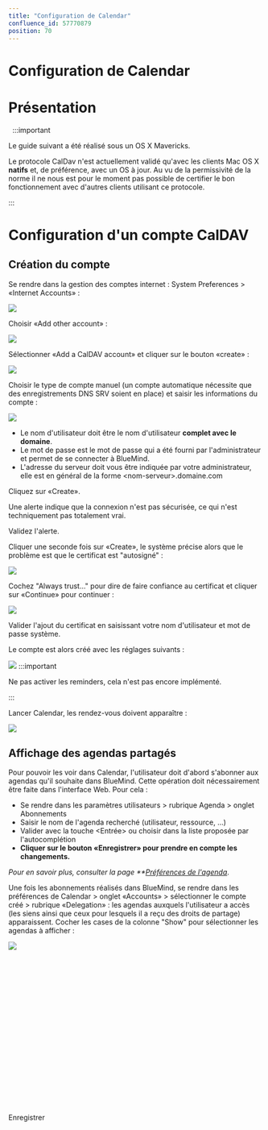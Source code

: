```yaml
---
title: "Configuration de Calendar"
confluence_id: 57770879
position: 70
---
```

# Configuration de Calendar


# Présentation

 
:::important

Le guide suivant a été réalisé sous un OS X Mavericks.

Le protocole CalDav n'est actuellement validé qu'avec les clients Mac OS X **natifs** et, de préférence, avec un OS à jour. Au vu de la permissivité de la norme il ne nous est pour le moment pas possible de certifier le bon fonctionnement avec d'autres clients utilisant ce protocole.

:::


# Configuration d'un compte CalDAV

## Création du compte

Se rendre dans la gestion des comptes internet : System Preferences > «Internet Accounts» :

![](../../../attachments/57770879/57770888.png)

Choisir «Add other account» :

![](../../../attachments/57770879/57770887.png)

Sélectionner «Add a CalDAV account» et cliquer sur le bouton «create» :

![](../../../attachments/57770879/57770886.png)

Choisir le type de compte manuel (un compte automatique nécessite que des enregistrements DNS SRV soient en place) et saisir les informations du compte :

![](../../../attachments/57770879/57770885.png)

- Le nom d'utilisateur doit être le nom d'utilisateur **complet **avec le domaine****. 
- Le mot de passe est le mot de passe qui a été fourni par l'administrateur et permet de se connecter à BlueMind.
- L'adresse du serveur doit vous être indiquée par votre administrateur, elle est en général de la forme &lt;nom-serveur>.domaine.com 


Cliquez sur «Create».

Une alerte indique que la connexion n'est pas sécurisée, ce qui n'est techniquement pas totalement vrai.

Validez l'alerte.

Cliquer une seconde fois sur «Create», le système précise alors que le problème est que le certificat est "autosigné" :

![](../../../attachments/57770879/57770884.png)

Cochez "Always trust..." pour dire de faire confiance au certificat et cliquer sur «Continue» pour continuer :

![](../../../attachments/57770879/57770883.png)

Valider l'ajout du certificat en saisissant votre nom d'utilisateur et mot de passe système.

Le compte est alors créé avec les réglages suivants :

![](../../../attachments/57770879/57770882.png)
:::important

Ne pas activer les reminders, cela n'est pas encore implémenté.

:::

Lancer Calendar, les rendez-vous doivent apparaître :

![](../../../attachments/57770879/57770881.png)

## Affichage des agendas partagés

Pour pouvoir les voir dans Calendar, l'utilisateur doit d'abord s'abonner aux agendas qu'il souhaite dans BlueMind. Cette opération doit nécessairement être faite dans l'interface Web.
Pour cela :

- Se rendre dans les paramètres utilisateurs > rubrique Agenda > onglet Abonnements
- Saisir le nom de l'agenda recherché (utilisateur, ressource, ...)
- Valider avec la touche &lt;Entrée> ou choisir dans la liste proposée par l'autocomplétion
- **Cliquer sur le bouton «Enregistrer» pour prendre en compte les changements.**


*Pour en savoir plus, consulter la page **[Préférences de l'agenda](/Guide_de_l_utilisateur/L_agenda/Préférences_de_l_agenda/)*.

Une fois les abonnements réalisés dans BlueMind, se rendre dans les préférences de Calendar > onglet «Accounts» > sélectionner le compte créé > rubrique «Delegation» : les agendas auxquels l'utilisateur a accès (les siens ainsi que ceux pour lesquels il a reçu des droits de partage) apparaissent.
Cocher les cases de la colonne "Show" pour sélectionner les agendas à afficher :

![](../../../attachments/57770879/57770880.png)

 


 

 

 

 

 

 

 

 

 

Enregistrer

